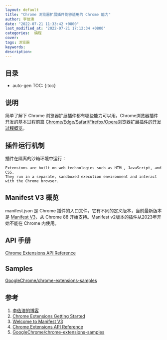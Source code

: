 ```yaml
---
layout: default
title: "Chrome 浏览器扩展插件能够适用的 Chrome 能力"
author: 李佶澳
date: "2022-07-21 11:33:42 +0800"
last_modified_at: "2022-07-21 17:12:34 +0800"
categories:  编程
cover:
tags: 浏览器
keywords:
description:
---
```


## 目录

* auto-gen TOC:
{:toc}

## 说明

简单了解下 Chrome 浏览器扩展插件都有哪些能力可以用。Chrome浏览器插件开发的基本过程前篇 [Chrome/Edge/Safari/Firefox/Opera浏览器扩展插件的开发过程概览](/编码/2022/07/19/brower-extension-basic.html)。

## 插件运行机制

插件在隔离的沙箱环境中运行：

```
Extensions are built on web technologies such as HTML, JavaScript, and CSS. 
They run in a separate, sandboxed execution environment and interact with the Chrome browser.
```

## Manifest V3 概览

manifest.json 是 Chrome 插件的入口文件，它有不同的定义版本，当前最新版本是 [Manifest V3][3]，从 Chrome 88 开始支持。Manifest v2版本的插件从2023年开始不能在 Chrome 内使用。

## API 手册

[Chrome Extensions API Reference][4]

## Samples

[GoogleChrome/chrome-extensions-samples][5]

## 参考

1. [李佶澳的博客][1]
2. [Chrome Extensions Getting Started][2]
3. [Welcome to Manifest V3][3]
4. [Chrome Extensions API Reference][4]
5. [GoogleChrome/chrome-extensions-samples][5]

[1]: https://www.lijiaocn.com "李佶澳的博客"
[2]: https://developer.chrome.com/docs/extensions/mv3/getstarted/ "Chrome Extensions Getting Started"
[3]: https://developer.chrome.com/docs/extensions/mv3/intro/ "Welcome to Manifest V3"
[4]: https://developer.chrome.com/docs/extensions/reference/ "Chrome Extensions API Reference"
[5]: https://github.com/GoogleChrome/chrome-extensions-samples "GoogleChrome/chrome-extensions-samples"
